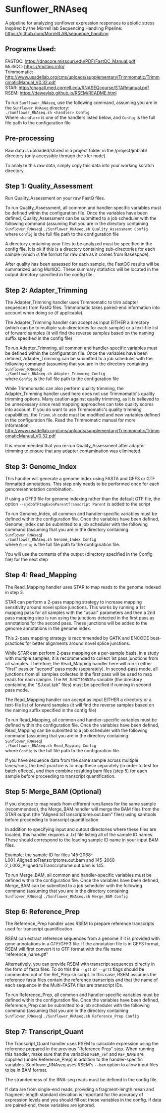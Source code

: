 # Sunflower_RNAseq
A pipeline for analyzing sunflower expression responses to abiotic stress  
Inspired by the Morrell lab Sequencing Handling Pipeline: https://github.com/MorrellLAB/sequence_handling

## Programs Used:  
FASTQC: https://dnacore.missouri.edu/PDF/FastQC_Manual.pdf  
MultiQC: https://multiqc.info/  
Trimmomatic: http://www.usadellab.org/cms/uploads/supplementary/Trimmomatic/TrimmomaticManual_V0.32.pdf  
STAR: http://chagall.med.cornell.edu/RNASEQcourse/STARmanual.pdf  
RSEM: https://deweylab.github.io/RSEM/README.html

To run `Sunflower_RNAseq`, use the following command, assuming you are in the `Sunflower_RNAseq` directory:  
`./Sunflower_RNAseq.sh <handler> Config`  
Where `<handler>` is one of the handlers listed below, and `Config` is the full file path to the configuration file

## Pre-processing
Raw data is uploaded/stored in a project folder in the /project/jmblab/ directory
(only accessible through the xfer node)

To analyze this raw data, simply copy this data into your working scratch directory.

## Step 1: Quality_Assessment
Run Quality_Assessment on your raw FastQ files. 

To run Quality_Assessment, all common and handler-specific variables must be defined within the configuration file. Once the variables have been defined, Quality_Assessment can be submitted to a job scheduler with the following command (assuming that you are in the directory containing `Sunflower_RNAseq`)
`./Sunflower_RNAseq.sh Quality_Assessment Config`
where `Config` is the full file path to the configuration file

A directory containing your files to be analyzed must be specified in the config file. It is ok if this is a directory containing sub-directories for each sample (which is the format for raw data as it comes from Basespace).

After quality has been assessed for each sample, the FastQC results will be summarized using MultiQC. These summary statistics will be located in the output directory specified in the config file.

## Step 2: Adapter_Trimming
The Adapter_Trimming handler uses Trimmomatic to trim adapter sequences from FastQ files. Trimmomatic takes paired-end information into account when doing so (if applicable).

The Adapter_Trimming handler can accept as input EITHER a directory (which can be to multiple sub-directories for each sample) or a text-file list of forward samples (it will find the reverse samples based on the naming suffix specified in the config file)

To run Adapter_Trimming, all common and handler-specific variables must be defined within the configuration file. Once the variables have been defined, Adapter_Trimming can be submitted to a job scheduler with the following command (assuming that you are in the directory containing `Sunflower_RNAseq`)  
`./Sunflower_RNAseq.sh Adapter_Trimming Config`  
where `Config` is the full file path to the configuration file

While Trimmomatic can also perform quality trimming, the Adapter_Trimming handler used here does not use Trimmomatic's quality trimming options. Many caution against quality trimming, as it is believed to be unnecessary since read mapping approaches can take quality scores into account. If you do want to use Trimmomatic's quality trimming capabilities, the `Trimm.sh` code must be modified and new variables defined in the configuration file. Read the Trimmomatic manual for more information: http://www.usadellab.org/cms/uploads/supplementary/Trimmomatic/TrimmomaticManual_V0.32.pdf  

It is recommended that you re-run Quality_Assessment after adapter trimming to ensure that any adapter contamination was eliminated.

## Step 3: Genome_Index  

This handler will generate a genome index using FASTA and GFF3 or GTF formatted annotations. This step only needs to be performed once for each genome/annotation combination.

If using a GFF3 file for genome indexing rather than the default GTF file, the option `--sjdbGTFtagExonParentTranscript Parent` is added to the script 

To run Genome_Index, all common and handler-specific variables must be defined within the configuration file. Once the variables have been defined, Genome_Index can be submitted to a job scheduler with the following command (assuming that you are in the directory containing `Sunflower_RNAseq`)  
`./Sunflower_RNAseq.sh Genome_Index Config`  
where `Config` is the full file path to the configuration file.

You will use the contents of the output (directory specified in the Config file) for the next step

## Step 4: Read_Mapping

The Read_Mapping handler uses STAR to map reads to the genome indexed in step 3.

STAR can perform a 2-pass mapping strategy to increase mapping sensitivity around novel splice junctions. This works by running a 1st mapping pass for all samples with the "usual" parameters and then a 2nd pass mapping step is run using the junctions detected in the first pass as annotations for the second pass. These junctions will be added to the genome annotations in the genome index.

This 2-pass mapping strategy is recommended by GATK and ENCODE best-practices for better alignments around novel splice junctions.

While STAR can perform 2-pass mapping on a per-sample basis, in a study with multiple samples, it is recommended to collect 1st pass junctions from all samples. Therefore, the Read_Mapping handler here will run in either "first" pass or "second" pass mode (separately). In second-pass mode, all junctions from all samples collected in the first pass will be used to map reads for each sample. The `RM_JUNCTIONDIR=` variable (the directory containing the "SJ.out.tab" files) must be specified if running in second pass mode.

The Read_Mapping handler can accept as input EITHER a directory or a text-file list of forward samples (it will find the reverse samples based on the naming suffix specified in the config file)

To run Read_Mapping, all common and handler-specific variables must be defined within the configuration file. Once the variables have been defined, Read_Mapping can be submitted to a job scheduler with the following command (assuming that you are in the directory containing `Sunflower_RNAseq`)  
`./Sunflower_RNAseq.sh Read_Mapping Config`   
where `Config` is the full file path to the configuration file.

If you have sequence data from the same sample across multiple lanes/runs, the best practice is to map these separately (in order to test for batch effects), and then combine resulting bam files (step 5) for each sample before proceeding to transcript quantification.

## Step 5: Merge_BAM (Optional)

If you choose to map reads from different runs/lanes for the same sample (recommended), the Merge_BAM handler will merge the BAM files from the STAR output (the "Aligned.toTranscriptome.out.bam" files) using samtools before proceeding to transcript quantification.

In addition to specifying input and output directories where these files are located, this handler requires a .txt file listing all of the sample ID names. These should correspond to the leading sample ID name in your input BAM files.

Example: the sample ID for files 145-2068-L001_Aligned.toTranscriptome.out.bam and 145-2068-2_L003_Aligned.toTranscriptome.out.bam is 145.

To run Merge_BAM, all common and handler-specific variables must be defined within the configuration file. Once the variables have been defined, Merge_BAM can be submitted to a job scheduler with the following command (assuming that you are in the directory containing `Sunflower_RNAseq`)
`./Sunflower_RNAseq.sh Merge_BAM Config`

## Step 6: Reference_Prep

The Reference_Prep handler uses RSEM to prepare reference transcripts used for transcript quantification

RSEM can extract reference sequences from a genome if it is provided with gene annotations in a GTF/GFF3 file. If the annotation file is in GFF3 format, RSEM will first convert it to GTF format with the file name 'reference_name.gtf'

Alternatively, you can provide RSEM with transcript sequences directly in the form of fasta files. To do this the `--gtf` or `--gff3` flags should be commented out of the Ref_Prep.sh script. In this case, RSEM assumes the reference fasta files contain the reference transcripts and that the name of each sequence in the Multi-FASTA files are transcript IDs.

To run Reference_Prep, all common and handler-specific variables must be defined within the configuration file. Once the variables have been defined, Reference_Prep can be submitted to a job scheduler with the following command (assuming that you are in the directory containing `Sunflower_RNAseq`)
`./Sunflower_RNAseq.sh Reference_Prep Config`

## Step 7: Transcript_Quant

The Transcript_Quant handler uses RSEM to calculate expression using the reference prepared in the previous "Reference Prep" step. When running this handler, make sure that the variables `RSEM_ref` and `REF_NAME` are supplied (under Reference_Prep) in addition to the handler-specific variables. Sunflower_RNAseq uses RSEM's `--bam` option to allow input files to be in BAM format. 

The strandedness of the RNA-seq reads must be defined in the config file.

If data are from single-end reads, providing a fragment-length mean and fragment-length standard deviation is important for the accuracy of expression levels and you should fill out these variables in the config. If data are paired-end, these variables are ignored.
